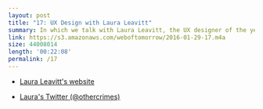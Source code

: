 ```yaml
---
layout: post
title: "17: UX Design with Laura Leavitt"
summary: In which we talk with Laura Leavitt, the UX designer of the year about Domo about her background and different aspects of design.
link: https://s3.amazonaws.com/weboftomorrow/2016-01-29-17.m4a
size: 44008014
length: '00:22:08'
permalink: /17
---
```


- [Laura Leavitt's website](http://cargocollective.com/socialexplosion)

- [Laura's Twitter (@othercrimes)](https://twitter.com/othercrimes)

